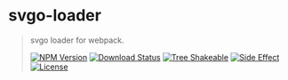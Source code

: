 # svgo-loader

<!-- prettier-ignore -->
> svgo loader for webpack.
>
> [![NPM Version][npm-image]][npm-url]
> [![Download Status][download-image]][npm-url]
> [![Tree Shakeable][tree-shakeable-image]][bundle-phobia-url]
> [![Side Effect][side-effect-image]][bundle-phobia-url]
> [![License][license-image]][license-url]

[npm-image]: https://img.shields.io/npm/v/@nuintun/svgo-loader?style=flat-square
[npm-url]: https://www.npmjs.org/package/@nuintun/svgo-loader
[download-image]: https://img.shields.io/npm/dm/@nuintun/svgo-loader?style=flat-square
[tree-shakeable-image]: https://img.shields.io/badge/tree--shakeable-true-brightgreen?style=flat-square
[side-effect-image]: https://img.shields.io/badge/side--effect-free-brightgreen?style=flat-square
[bundle-phobia-url]: https://bundlephobia.com/result?p=@nuintun/svgo-loader
[license-image]: https://img.shields.io/github/license/nuintun/svgo-loader?style=flat-square
[license-url]: https://github.com/nuintun/svgo-loader/blob/master/LICENSE
